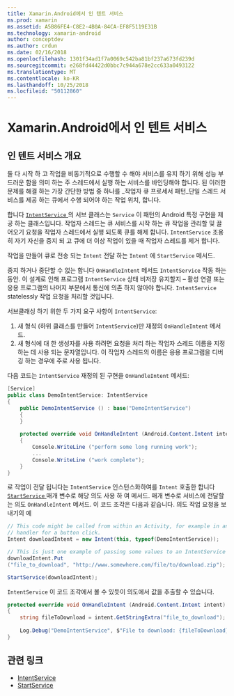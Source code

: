 ```yaml
---
title: Xamarin.Android에서 인 텐트 서비스
ms.prod: xamarin
ms.assetid: A5B86FE4-C8E2-4B0A-84CA-EF8F5119E31B
ms.technology: xamarin-android
author: conceptdev
ms.author: crdun
ms.date: 02/16/2018
ms.openlocfilehash: 1301f34ad1f7a0069c542ba81bf237a673fd239d
ms.sourcegitcommit: e268fd44422d0bbc7c944a678e2cc633a0493122
ms.translationtype: MT
ms.contentlocale: ko-KR
ms.lasthandoff: 10/25/2018
ms.locfileid: "50112860"
---
```

# <a name="intent-services-in-xamarinandroid"></a>Xamarin.Android에서 인 텐트 서비스

## <a name="intent-services-overview"></a>인 텐트 서비스 개요

둘 다 시작 하 고 작업을 비동기적으로 수행할 수 해야 서비스를 유지 하기 위해 성능 부드러운 함을 의미 하는 주 스레드에서 실행 하는 서비스를 바인딩해야 합니다. 된 이러한 문제를 해결 하는 가장 간단한 방법 중 하나를 _작업자 큐 프로세서 패턴_단일 스레드 서비스를 제공 하는 큐에서 수행 되어야 하는 작업 위치, 합니다. 

합니다 [ `IntentService` ](https://developer.xamarin.com/api/type/Android.App.IntentService/) 의 서브 클래스는 `Service` 이 패턴의 Android 특정 구현을 제공 하는 클래스입니다. 작업자 스레드는 큐 서비스를 시작 하는 큐 작업을 관리할 및 끌어오기 요청을 작업자 스레드에서 실행 되도록 큐를 해제 합니다. `IntentService` 조용히 자기 자신을 중지 되 고 큐에 더 이상 작업이 있을 때 작업자 스레드를 제거 합니다.
 
작업을 만들어 큐로 전송 되는 `Intent` 전달 하는 `Intent` 에 `StartService` 메서드.

중지 하거나 중단할 수 없는 합니다 `OnHandleIntent` 메서드 `IntentService` 작동 하는 동안. 이 설계로 인해 프로그램 `IntentService` 상태 비저장 유지할지 &ndash; 활성 연결 또는 응용 프로그램의 나머지 부분에서 통신에 의존 하지 않아야 합니다. `IntentService` statelessly 작업 요청을 처리할 것입니다.

서브클래싱 하기 위한 두 가지 요구 사항이 `IntentService`:

1. 새 형식 (하위 클래스를 만들어 `IntentService`)만 재정의 `OnHandleIntent` 메서드.
2. 새 형식에 대 한 생성자를 사용 하려면 요청을 처리 하는 작업자 스레드 이름을 지정 하는 데 사용 되는 문자열입니다. 이 작업자 스레드의 이름은 응용 프로그램을 디버깅 하는 경우에 주로 사용 됩니다.

다음 코드는 `IntentService` 재정의 된 구현을 `OnHandleIntent` 메서드:

```csharp
[Service]
public class DemoIntentService: IntentService
{
    public DemoIntentService () : base("DemoIntentService")
    {
    }
    
    protected override void OnHandleIntent (Android.Content.Intent intent)
    {
        Console.WriteLine ("perform some long running work");
        ...
        Console.WriteLine ("work complete");
    }
}
```

로 작업이 전달 됩니다는 `IntentService` 인스턴스화하여를 `Intent` 호출한 합니다 [ `StartService` ](https://developer.xamarin.com/api/member/Android.Content.Context.StartService/p/Android.Content.Intent/) 매개 변수로 해당 의도 사용 하 여 메서드. 매개 변수로 서비스에 전달할는 의도 `OnHandleIntent` 메서드. 이 코드 조각은 다음과 같습니다. 의도 작업 요청을 보내기의 예 

```csharp
// This code might be called from within an Activity, for example in an event
// handler for a button click.
Intent downloadIntent = new Intent(this, typeof(DemoIntentService));

// This is just one example of passing some values to an IntentService via the Intent:
downloadIntent.Put
("file_to_download", "http://www.somewhere.com/file/to/download.zip");

StartService(downloadIntent);
```

`IntentService` 이 코드 조각에서 볼 수 있듯이 의도에서 값을 추출할 수 있습니다.  

```csharp
protected override void OnHandleIntent (Android.Content.Intent intent)
{
    string fileToDownload = intent.GetStringExtra("file_to_download");
    
    Log.Debug("DemoIntentService", $"File to download: {fileToDownload}.");
}
```


## <a name="related-links"></a>관련 링크

- [IntentService](https://developer.xamarin.com/api/type/Android.App.IntentService/)
- [StartService](https://developer.xamarin.com/api/member/Android.Content.Context.StartService/p/Android.Content.Intent/)
